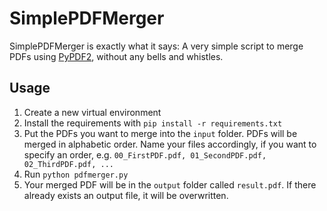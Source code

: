 # SimplePDFMerger
SimplePDFMerger is exactly what it says: A very simple script to merge PDFs using [PyPDF2](https://github.com/mstamy2/PyPDF2), without any bells and whistles.

## Usage
1. Create a new virtual environment
2. Install the requirements with `pip install -r requirements.txt`
3. Put the PDFs you want to merge into the `input` folder. PDFs will be merged in alphabetic order. Name your files accordingly, if you want to specify an order, e.g. `00_FirstPDF.pdf, 01_SecondPDF.pdf, 02_ThirdPDF.pdf, ...`
4. Run `python pdfmerger.py`
5. Your merged PDF will be in the `output` folder called `result.pdf`. If there already exists an output file, it will be overwritten.
